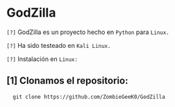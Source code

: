 # GodZilla

`[?]` GodZilla es un proyecto hecho en `Python` para `Linux.`

`[?]` Ha sido testeado en `Kali Linux.`

`[?]` Instalación en `Linux:`

## [1] Clonamos el repositorio:

      git clone https://github.com/ZombieGeeK0/GodZilla
